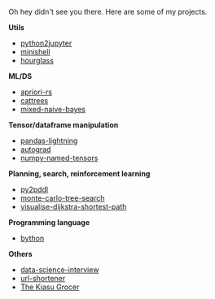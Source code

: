 Oh hey didn't see you there. Here are some of my projects.

**Utils**

* [python2jupyter](https://github.com/remykarem/python2jupyter)
* [minishell](https://github.com/remykarem/minishell)
* [hourglass](https://github.com/remykarem/hourglass)

**ML/DS**

* [apriori-rs](https://github.com/remykarem/apriori-rs)
* [cattrees](https://github.com/remykarem/cattrees)
* [mixed-naive-bayes](https://github.com/remykarem/mixed-naive-bayes)

**Tensor/dataframe manipulation**

* [pandas-lightning](https://github.com/remykarem/pandas-lightning)
* [autograd](https://github.com/remykarem/autograd)
* [numpy-named-tensors](https://github.com/remykarem/numpy-named-tensors)

**Planning, search, reinforcement learning**

* [py2pddl](https://github.com/remykarem/py2pddl)
* [monte-carlo-tree-search](https://github.com/remykarem/python-monte-carlo-tree-search)
* [visualise-dijkstra-shortest-path](https://github.com/remykarem/visualise-dijkstra-shortest-path)

**Programming language**

* [bython](https://github.com/remykarem/bython)

**Others**

* [data-science-interview](https://github.com/remykarem/data-science-flashcards)
* [url-shortener](https://github.com/remykarem/url-shortener)
* [The Kiasu Grocer](https://github.com/remykarem/the-kiasu-grocer-android)
